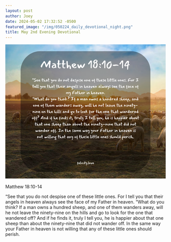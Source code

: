 ```yaml
---
layout: post
author: Joey
date: 2024-05-02 17:32:52 -0500
featured_image: "/img/050224_daily_devotional_night.png"
title: May 2nd Evening Devotional
---
```


[![May 2nd 2024 - Evening Devotional](/img/050224_daily_devotional_night.png)](/img/050224_daily_devotional_night.png)

Matthew 18:10-14

“See that you do not despise one of these little ones. For I tell you that their angels in heaven always see the face of my Father in heaven. 
“What do you think? If a man owns a hundred sheep, and one of them wanders away, will he not leave the ninety-nine on the hills and go to look for the one that wandered off? And if he finds it, truly I tell you, he is happier about that one sheep than about the ninety-nine that did not wander off. In the same way your Father in heaven is not willing that any of these little ones should perish.